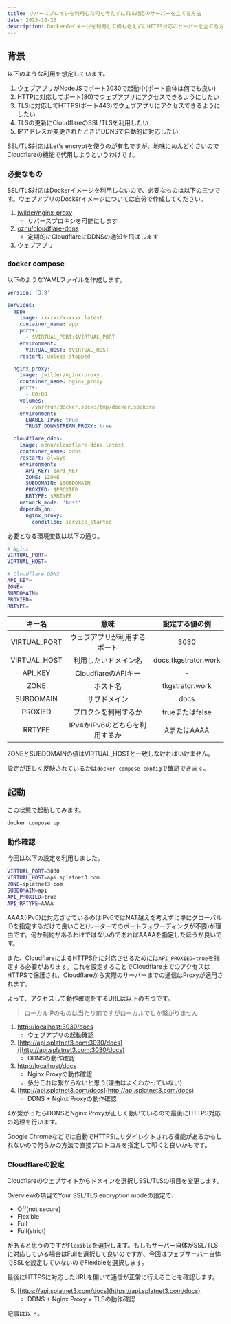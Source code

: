 ```yaml
---
title: リバースプロキシを利用した何も考えずにTLS対応のサーバーを立てる方法 
date: 2023-10-23
description: Dockerのイメージを利用して何も考えずにHTTPS対応のサーバーを立てる方法を考えます 
---
```


## 背景

以下のような利用を想定しています。

1. ウェブアプリがNodeJSでポート3030で起動中(ポート自体は何でも良い)
2. HTTPに対応してポート(80)でウェブアプリにアクセスできるようにしたい
3. TLSに対応してHTTPS(ポート443)でウェブアプリにアクセスできるようにしたい
4. TLSの更新にCloudflareのSSL/TLSを利用したい
5. IPアドレスが変更されたときにDDNSで自動的に対応したい

SSL/TLS対応はLet's encryptを使うのが有名ですが、地味にめんどくさいのでCloudflareの機能で代用しようというわけです。

### 必要なもの

SSL/TLS対応はDockerイメージを利用しないので、必要なものは以下の三つです。ウェブアプリのDockerイメージについては自分で作成してください。

1. [jwilder/nginx-proxy](https://hub.docker.com/r/jwilder/nginx-proxy)
    - リバースプロキシを可能にします
2. [oznu/cloudflare-ddns](https://hub.docker.com/r/oznu/cloudflare-ddns/)
    - 定期的にCloudflareにDDNSの通知を飛ばします
3. ウェブアプリ

### docker compose

以下のようなYAMLファイルを作成します。

```yaml
version: '3.9'

services:
  app:
    image: xxxxxx/xxxxxx:latest
    container_name: app
    ports:
      - $VIRTUAL_PORT:$VIRTUAL_PORT
    environment:
      VIRTUAL_HOST: $VIRTUAL_HOST
    restart: unless-stopped

  nginx_proxy:
    image: jwilder/nginx-proxy
    container_name: nginx_proxy
    ports:
      - 80:80
    volumes:
      - /var/run/docker.sock:/tmp/docker.sock:ro
    environment:
      ENABLE_IPV6: true
      TRUST_DOWNSTREAM_PROXY: true

  cloudflare_ddns:
    image: oznu/cloudflare-ddns:latest
    container_name: ddns
    restart: always
    environment:
      API_KEY: $API_KEY
      ZONE: $ZONE
      SUBDOMAIN: $SUBDOMAIN
      PROXIED: $PROXIED
      RRTYPE: $RRTYPE
    network_mode: 'host'
    depends_on:
      nginx_proxy:
        condition: service_started
```

必要となる環境変数は以下の通り。

```zsh
# Nginx
VIRTUAL_PORT=
VIRTUAL_HOST=

# Cloudflare DDNS
API_KEY=
ZONE=
SUBDOMAIN=
PROXIED=
RRTYPE=
```

| キー名       | 意味                           | 設定する値の例       | 
| :----------: | :----------------------------: | :------------------: | 
| VIRTUAL_PORT | ウェブアプリが利用するポート   | 3030                 | 
| VIRTUAL_HOST | 利用したいドメイン名           | docs.tkgstrator.work | 
| API_KEY      | CloudflareのAPIキー            | -                    | 
| ZONE         | ホスト名                       | tkgstrator.work      | 
| SUBDOMAIN    | サブドメイン                   | docs                 | 
| PROXIED      | プロクシを利用するか           | trueまたはfalse      | 
| RRTYPE       | IPv4かIPv6のどちらを利用するか | AまたはAAAA          | 


ZONEとSUBDOMAINの値はVIRTUAL_HOSTと一致しなければいけません。

設定が正しく反映されているかは`docker compose config`で確認できます。

## 起動

この状態で起動してみます。

```zsh
docker compose up
```

### 動作確認

今回は以下の設定を利用しました。

```zsh
VIRTUAL_PORT=3030
VIRTUAL_HOST=api.splatnet3.com
ZONE=splatnet3.com
SUBDOMAIN=api
API_PROXIED=true
API_RRTYPE=AAAA
```

AAAA(IPv6)に対応させているのはIPv6ではNAT越えを考えずに単にグローバルIDを指定するだけで良いこと(ルーターでのポートフォワーディングが不要)が理由です。何か制約があるわけではないのであればAAAAを指定したほうが良いです。

また、CloudflareによるHTTPS化に対応させるためには`API_PROXIED=true`を指定する必要があります。これを設定することでCloudflareまでのアクセスはHTTPSで保護され、Cloudflareから実際のサーバーまでの通信はProxyが適用されます。

よって、アクセスして動作確認をするURLは以下の五つです。

> ローカルIPのものは当たり前ですがローカルでしか繋がりません

1. [http://localhost:3030/docs](http://localhost:3030/docs)
    - ウェブアプリの起動確認
2. [http://api.splatnet3.com:3030/docs]([http://api.splatnet3.com:3030/docs)
    - DDNSの動作確認
3. [http://localhost/docs](http://localhost/docs)
    - Nginx Proxyの動作確認
    - 多分これは繋がらないと思う(理由はよくわかっていない)
4. [http://api.splatnet3.com/docs](http://api.splatnet3.com/docs)
    - DDNS + Nginx Proxyの動作確認

4が繋がったらDDNSとNginx Proxyが正しく動いているので最後にHTTPS対応の処理を行います。

Google Chromeなどでは自動でHTTPSにリダイレクトされる機能があるかもしれないので何らかの方法で直接プロトコルを指定して叩くと良いかもです。

### Cloudflareの設定

Cloudflareのウェブサイトからドメインを選択しSSL/TLSの項目を変更します。

Overviewの項目でYour SSL/TLS encryption modeの設定で、

- Off(not secure)
- Flexible
- Full
- Full(strict)

があると思うのですが`Flexible`を選択します。もしもサーバー自体がSSL/TLSに対応している場合はFullを選択して良いのですが、今回はウェブサーバー自体でSSLを設定していないのでFlexibleを選択します。

最後にHTTPSに対応したURLを開いて通信が正常に行えることを確認します。

5. [https://api.splatnet3.com/docs](https://api.splatnet3.com/docs)
    - DDNS + Nginx Proxy + TLSの動作確認

記事は以上。